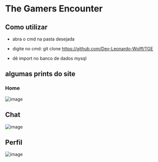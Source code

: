 # The Gamers Encounter
  
## Como utilizar
  
+ abra o cmd na pasta desejada
  
+ digite no cmd: git clone https://github.com/Dev-Leonardo-Wolff/TGE
  
+ dê import no banco de dados mysql

## algumas prints do site
  
### Home
![image](https://user-images.githubusercontent.com/120134614/206706901-8d471bf9-1309-48bc-b597-8a0f711eb015.png)
## Chat
![image](https://user-images.githubusercontent.com/120134614/206707173-8138dbeb-288d-4d07-9c8e-edfc08bf7131.png)
## Perfil 
![image](https://user-images.githubusercontent.com/120134614/206707360-84971740-7cf3-499c-8d63-3237ed23d20f.png)
